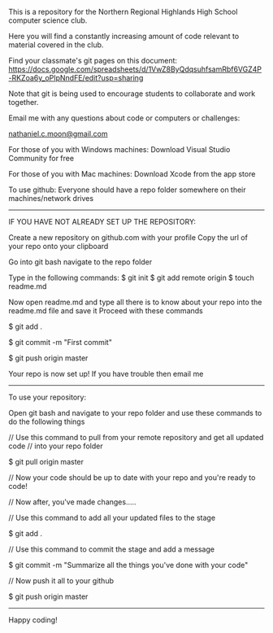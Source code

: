 

This is a repository for the Northern Regional Highlands High School computer science club.  

Here you will find a constantly increasing amount of code relevant to material covered in the club.  

Find your classmate's git pages on this document:
    https://docs.google.com/spreadsheets/d/1VwZ8ByQdqsuhfsamRbf6VGZ4P-RKZoa6y_oPIpNndFE/edit?usp=sharing


Note that git is being used to encourage students to collaborate and work together.

Email me with any questions about code or computers or challenges:

nathaniel.c.moon@gmail.com

For those of you with Windows machines:
Download Visual Studio Community for free

For those of you with Mac machines:
Download Xcode from the app store


To use github:
Everyone should have a repo folder somewhere on their machines/network drives

--------------------------------------------------------------------------------

IF YOU HAVE NOT ALREADY SET UP THE REPOSITORY:

Create a new repository on github.com with your profile
Copy the url of your repo onto your clipboard

Go into git bash navigate to the repo folder

Type in the following commands:
$ git init
$ git add remote origin <your repository url>
$ touch readme.md

Now open readme.md and type all there is to know about your repo into the readme.md file and save it
Proceed with these commands

$ git add .

$ git commit -m "First commit"

$ git push origin master

Your repo is now set up!
If you have trouble then email me

--------------------------------------------------------------------------------

To use your repository:

Open git bash and navigate to your repo folder and use these commands to do the following things

// Use this command to pull from your remote repository and get all updated code
// into your repo folder

$ git pull origin master

// Now your code should be up to date with your repo and you're ready to code!

// Now after, you've made changes.....

// Use this command to add all your updated files to the stage

$ git add .

// Use this command to commit the stage and add a message

$ git commit -m "Summarize all the things you've done with your code"

// Now push it all to your github

$ git push origin master

--------------------------------------------------------------------------------

Happy coding!



